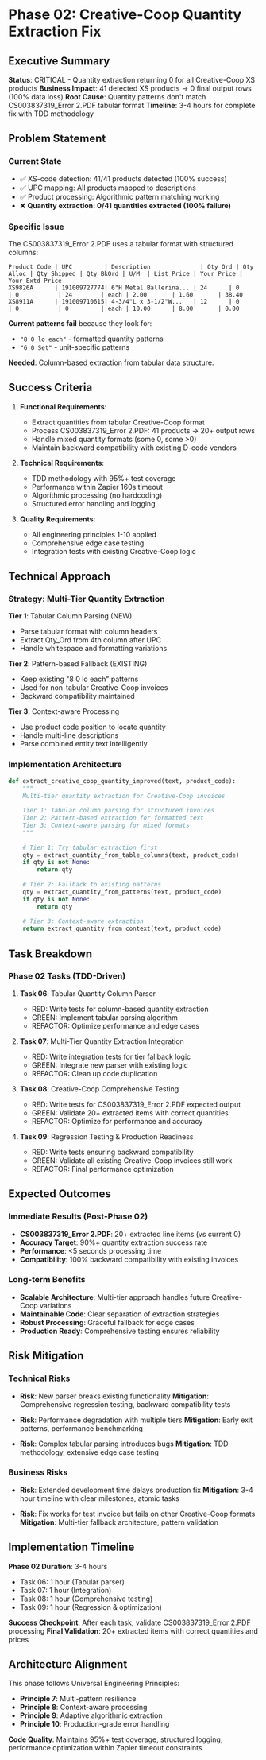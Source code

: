 # Phase 02: Creative-Coop Quantity Extraction Fix

## Executive Summary

**Status**: CRITICAL - Quantity extraction returning 0 for all Creative-Coop XS products
**Business Impact**: 41 detected XS products → 0 final output rows (100% data loss)
**Root Cause**: Quantity patterns don't match CS003837319_Error 2.PDF tabular format
**Timeline**: 3-4 hours for complete fix with TDD methodology

## Problem Statement

### Current State
- ✅ XS-code detection: 41/41 products detected (100% success)
- ✅ UPC mapping: All products mapped to descriptions
- ✅ Product processing: Algorithmic pattern matching working
- ❌ **Quantity extraction: 0/41 quantities extracted (100% failure)**

### Specific Issue
The CS003837319_Error 2.PDF uses a tabular format with structured columns:

```
Product Code | UPC         | Description              | Qty Ord | Qty Alloc | Qty Shipped | Qty BkOrd | U/M  | List Price | Your Price | Your Extd Price
XS9826A      | 191009727774| 6"H Metal Ballerina... | 24      | 0         | 0           | 24        | each | 2.00       | 1.60       | 38.40
XS8911A      | 191009710615| 4-3/4"L x 3-1/2"W...   | 12      | 0         | 0           | 0         | each | 10.00      | 8.00       | 0.00
```

**Current patterns fail** because they look for:
- `"8 0 lo each"` - formatted quantity patterns
- `"6 0 Set"` - unit-specific patterns

**Needed**: Column-based extraction from tabular data structure.

## Success Criteria

1. **Functional Requirements**:
   - Extract quantities from tabular Creative-Coop format
   - Process CS003837319_Error 2.PDF: 41 products → 20+ output rows
   - Handle mixed quantity formats (some 0, some >0)
   - Maintain backward compatibility with existing D-code vendors

2. **Technical Requirements**:
   - TDD methodology with 95%+ test coverage
   - Performance within Zapier 160s timeout
   - Algorithmic processing (no hardcoding)
   - Structured error handling and logging

3. **Quality Requirements**:
   - All engineering principles 1-10 applied
   - Comprehensive edge case testing
   - Integration tests with existing Creative-Coop logic

## Technical Approach

### Strategy: Multi-Tier Quantity Extraction

**Tier 1**: Tabular Column Parsing (NEW)
- Parse tabular format with column headers
- Extract Qty_Ord from 4th column after UPC
- Handle whitespace and formatting variations

**Tier 2**: Pattern-based Fallback (EXISTING)
- Keep existing "8 0 lo each" patterns
- Used for non-tabular Creative-Coop invoices
- Backward compatibility maintained

**Tier 3**: Context-aware Processing
- Use product code position to locate quantity
- Handle multi-line descriptions
- Parse combined entity text intelligently

### Implementation Architecture

```python
def extract_creative_coop_quantity_improved(text, product_code):
    """
    Multi-tier quantity extraction for Creative-Coop invoices
    
    Tier 1: Tabular column parsing for structured invoices
    Tier 2: Pattern-based extraction for formatted text
    Tier 3: Context-aware parsing for mixed formats
    """
    
    # Tier 1: Try tabular extraction first
    qty = extract_quantity_from_table_columns(text, product_code)
    if qty is not None:
        return qty
    
    # Tier 2: Fallback to existing patterns
    qty = extract_quantity_from_patterns(text, product_code)
    if qty is not None:
        return qty
    
    # Tier 3: Context-aware extraction
    return extract_quantity_from_context(text, product_code)
```

## Task Breakdown

### Phase 02 Tasks (TDD-Driven)

1. **Task 06**: Tabular Quantity Column Parser
   - RED: Write tests for column-based quantity extraction
   - GREEN: Implement tabular parsing algorithm
   - REFACTOR: Optimize performance and edge cases

2. **Task 07**: Multi-Tier Quantity Extraction Integration
   - RED: Write integration tests for tier fallback logic
   - GREEN: Integrate new parser with existing logic
   - REFACTOR: Clean up code duplication

3. **Task 08**: Creative-Coop Comprehensive Testing
   - RED: Write tests for CS003837319_Error 2.PDF expected output
   - GREEN: Validate 20+ extracted items with correct quantities
   - REFACTOR: Optimize for performance and accuracy

4. **Task 09**: Regression Testing & Production Readiness
   - RED: Write tests ensuring backward compatibility
   - GREEN: Validate all existing Creative-Coop invoices still work
   - REFACTOR: Final performance optimization

## Expected Outcomes

### Immediate Results (Post-Phase 02)
- **CS003837319_Error 2.PDF**: 20+ extracted line items (vs current 0)
- **Accuracy Target**: 90%+ quantity extraction success rate
- **Performance**: <5 seconds processing time
- **Compatibility**: 100% backward compatibility with existing invoices

### Long-term Benefits
- **Scalable Architecture**: Multi-tier approach handles future Creative-Coop variations
- **Maintainable Code**: Clear separation of extraction strategies
- **Robust Processing**: Graceful fallback for edge cases
- **Production Ready**: Comprehensive testing ensures reliability

## Risk Mitigation

### Technical Risks
- **Risk**: New parser breaks existing functionality
  **Mitigation**: Comprehensive regression testing, backward compatibility tests

- **Risk**: Performance degradation with multiple tiers
  **Mitigation**: Early exit patterns, performance benchmarking

- **Risk**: Complex tabular parsing introduces bugs
  **Mitigation**: TDD methodology, extensive edge case testing

### Business Risks
- **Risk**: Extended development time delays production fix
  **Mitigation**: 3-4 hour timeline with clear milestones, atomic tasks

- **Risk**: Fix works for test invoice but fails on other Creative-Coop formats
  **Mitigation**: Multi-tier fallback architecture, pattern validation

## Implementation Timeline

**Phase 02 Duration**: 3-4 hours
- Task 06: 1 hour (Tabular parser)
- Task 07: 1 hour (Integration)
- Task 08: 1 hour (Comprehensive testing)
- Task 09: 1 hour (Regression & optimization)

**Success Checkpoint**: After each task, validate CS003837319_Error 2.PDF processing
**Final Validation**: 20+ extracted items with correct quantities and prices

## Architecture Alignment

This phase follows Universal Engineering Principles:
- **Principle 7**: Multi-pattern resilience
- **Principle 8**: Context-aware processing
- **Principle 9**: Adaptive algorithmic extraction
- **Principle 10**: Production-grade error handling

**Code Quality**: Maintains 95%+ test coverage, structured logging, performance optimization within Zapier timeout constraints.